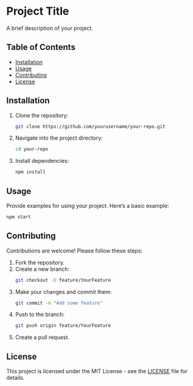 
# Project Title

A brief description of your project.

## Table of Contents

- [Installation](#installation)
- [Usage](#usage)
- [Contributing](#contributing)
- [License](#license)

## Installation

1. Clone the repository:
   ```bash
   git clone https://github.com/yourusername/your-repo.git
   ```
2. Navigate into the project directory:
   ```bash
   cd your-repo
   ```
3. Install dependencies:
   ```bash
   npm install
   ```

## Usage

Provide examples for using your project. Here’s a basic example:

```bash
npm start
```

## Contributing

Contributions are welcome! Please follow these steps:

1. Fork the repository.
2. Create a new branch:
   ```bash
   git checkout -b feature/YourFeature
   ```
3. Make your changes and commit them:
   ```bash
   git commit -m "Add some feature"
   ```
4. Push to the branch:
   ```bash
   git push origin feature/YourFeature
   ```
5. Create a pull request.

## License

This project is licensed under the MIT License - see the [LICENSE](LICENSE) file for details.
```

